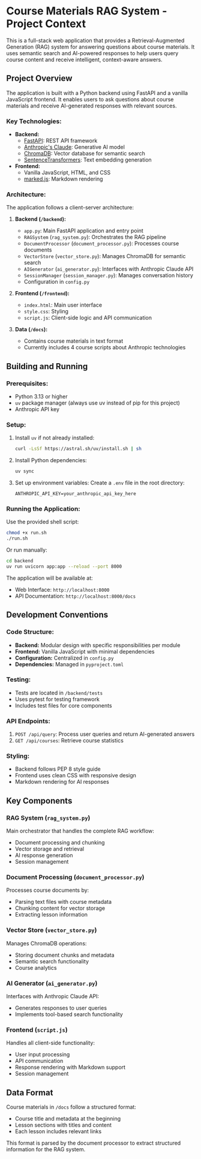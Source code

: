 # Course Materials RAG System - Project Context

This is a full-stack web application that provides a Retrieval-Augmented Generation (RAG) system for answering questions about course materials. It uses semantic search and AI-powered responses to help users query course content and receive intelligent, context-aware answers.

## Project Overview

The application is built with a Python backend using FastAPI and a vanilla JavaScript frontend. It enables users to ask questions about course materials and receive AI-generated responses with relevant sources.

### Key Technologies:
- **Backend:**
  - [FastAPI](https://fastapi.tiangolo.com/): REST API framework
  - [Anthropic's Claude](https://www.anthropic.com/): Generative AI model
  - [ChromaDB](https://www.trychroma.com/): Vector database for semantic search
  - [SentenceTransformers](https://www.sbert.net/): Text embedding generation
- **Frontend:**
  - Vanilla JavaScript, HTML, and CSS
  - [marked.js](https://marked.js.org/): Markdown rendering

### Architecture:

The application follows a client-server architecture:

1. **Backend (`/backend`):**
   - `app.py`: Main FastAPI application and entry point
   - `RAGSystem` (`rag_system.py`): Orchestrates the RAG pipeline
   - `DocumentProcessor` (`document_processor.py`): Processes course documents
   - `VectorStore` (`vector_store.py`): Manages ChromaDB for semantic search
   - `AIGenerator` (`ai_generator.py`): Interfaces with Anthropic Claude API
   - `SessionManager` (`session_manager.py`): Manages conversation history
   - Configuration in `config.py`

2. **Frontend (`/frontend`):**
   - `index.html`: Main user interface
   - `style.css`: Styling
   - `script.js`: Client-side logic and API communication

3. **Data (`/docs`):**
   - Contains course materials in text format
   - Currently includes 4 course scripts about Anthropic technologies

## Building and Running

### Prerequisites:
- Python 3.13 or higher
- `uv` package manager (always use uv instead of pip for this project)
- Anthropic API key

### Setup:
1. Install `uv` if not already installed:
   ```bash
   curl -LsSf https://astral.sh/uv/install.sh | sh
   ```

2. Install Python dependencies:
   ```bash
   uv sync
   ```

3. Set up environment variables:
   Create a `.env` file in the root directory:
   ```
   ANTHROPIC_API_KEY=your_anthropic_api_key_here
   ```

### Running the Application:
Use the provided shell script:
```bash
chmod +x run.sh
./run.sh
```

Or run manually:
```bash
cd backend
uv run uvicorn app:app --reload --port 8000
```

The application will be available at:
- Web Interface: `http://localhost:8000`
- API Documentation: `http://localhost:8000/docs`

## Development Conventions

### Code Structure:
- **Backend:** Modular design with specific responsibilities per module
- **Frontend:** Vanilla JavaScript with minimal dependencies
- **Configuration:** Centralized in `config.py`
- **Dependencies:** Managed in `pyproject.toml`

### Testing:
- Tests are located in `/backend/tests`
- Uses pytest for testing framework
- Includes test files for core components

### API Endpoints:
1. `POST /api/query`: Process user queries and return AI-generated answers
2. `GET /api/courses`: Retrieve course statistics

### Styling:
- Backend follows PEP 8 style guide
- Frontend uses clean CSS with responsive design
- Markdown rendering for AI responses

## Key Components

### RAG System (`rag_system.py`)
Main orchestrator that handles the complete RAG workflow:
- Document processing and chunking
- Vector storage and retrieval
- AI response generation
- Session management

### Document Processing (`document_processor.py`)
Processes course documents by:
- Parsing text files with course metadata
- Chunking content for vector storage
- Extracting lesson information

### Vector Store (`vector_store.py`)
Manages ChromaDB operations:
- Storing document chunks and metadata
- Semantic search functionality
- Course analytics

### AI Generator (`ai_generator.py`)
Interfaces with Anthropic Claude API:
- Generates responses to user queries
- Implements tool-based search functionality

### Frontend (`script.js`)
Handles all client-side functionality:
- User input processing
- API communication
- Response rendering with Markdown support
- Session management

## Data Format

Course materials in `/docs` follow a structured format:
- Course title and metadata at the beginning
- Lesson sections with titles and content
- Each lesson includes relevant links

This format is parsed by the document processor to extract structured information for the RAG system.